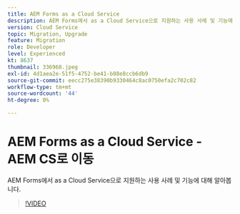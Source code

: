 ```yaml
---
title: AEM Forms as a Cloud Service
description: AEM Forms에서 as a Cloud Service으로 지원하는 사용 사례 및 기능에 대해 알아봅니다.
version: Cloud Service
topic: Migration, Upgrade
feature: Migration
role: Developer
level: Experienced
kt: 8637
thumbnail: 336968.jpeg
exl-id: 4d1aea2e-51f5-4752-be41-b08e8ccb6db9
source-git-commit: eecc275e38390b9330464c8ac0750efa2c702c82
workflow-type: tm+mt
source-wordcount: '44'
ht-degree: 0%

---
```


# AEM Forms as a Cloud Service - AEM CS로 이동

AEM Forms에서 as a Cloud Service으로 지원하는 사용 사례 및 기능에 대해 알아봅니다.

>[!VIDEO](https://video.tv.adobe.com/v/336968?quality=12&learn=on)
